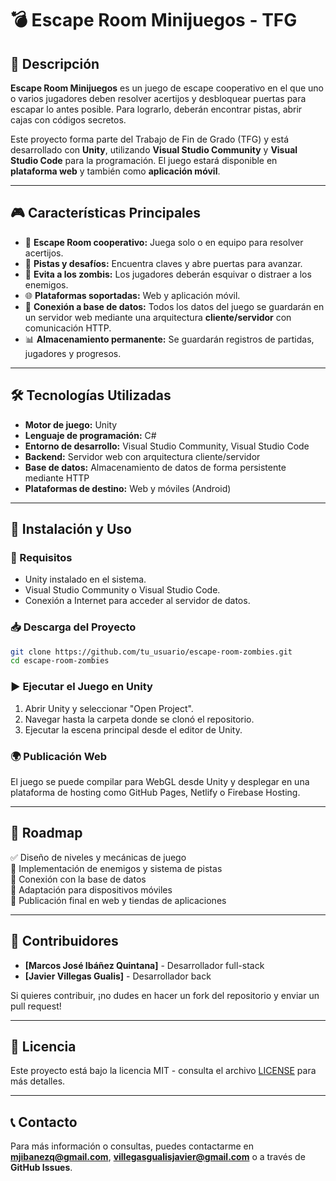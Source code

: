 # 💣 Escape Room Minijuegos - TFG

## 📌 Descripción
**Escape Room Minijuegos** es un juego de escape cooperativo en el que uno o varios jugadores deben resolver acertijos y desbloquear puertas para escapar lo antes posible. Para lograrlo, deberán encontrar pistas, abrir cajas con códigos secretos.

Este proyecto forma parte del Trabajo de Fin de Grado (TFG) y está desarrollado con **Unity**, utilizando **Visual Studio Community** y **Visual Studio Code** para la programación. El juego estará disponible en **plataforma web** y también como **aplicación móvil**.

---

## 🎮 Características Principales
- 🔑 **Escape Room cooperativo:** Juega solo o en equipo para resolver acertijos.
- 🧩 **Pistas y desafíos:** Encuentra claves y abre puertas para avanzar.
- 🧟 **Evita a los zombis:** Los jugadores deberán esquivar o distraer a los enemigos.
- 🌐 **Plataformas soportadas:** Web y aplicación móvil.
- 🔗 **Conexión a base de datos:** Todos los datos del juego se guardarán en un servidor web mediante una arquitectura **cliente/servidor** con comunicación HTTP.
- 📊 **Almacenamiento permanente:** Se guardarán registros de partidas, jugadores y progresos.

---

## 🛠️ Tecnologías Utilizadas
- **Motor de juego:** Unity
- **Lenguaje de programación:** C#
- **Entorno de desarrollo:** Visual Studio Community, Visual Studio Code
- **Backend:** Servidor web con arquitectura cliente/servidor
- **Base de datos:** Almacenamiento de datos de forma persistente mediante HTTP
- **Plataformas de destino:** Web y móviles (Android)

---

## 🚀 Instalación y Uso
### 🔧 Requisitos
- Unity instalado en el sistema.
- Visual Studio Community o Visual Studio Code.
- Conexión a Internet para acceder al servidor de datos.

### 📥 Descarga del Proyecto
```bash
git clone https://github.com/tu_usuario/escape-room-zombies.git
cd escape-room-zombies
```

### ▶️ Ejecutar el Juego en Unity
1. Abrir Unity y seleccionar "Open Project".
2. Navegar hasta la carpeta donde se clonó el repositorio.
3. Ejecutar la escena principal desde el editor de Unity.

### 🌍 Publicación Web
El juego se puede compilar para WebGL desde Unity y desplegar en una plataforma de hosting como GitHub Pages, Netlify o Firebase Hosting.

---

## 📌 Roadmap
✅ Diseño de niveles y mecánicas de juego  
🔄 Implementación de enemigos y sistema de pistas  
📡 Conexión con la base de datos  
📱 Adaptación para dispositivos móviles  
🚀 Publicación final en web y tiendas de aplicaciones  

---

## 👥 Contribuidores
- **[Marcos José Ibáñez Quintana]** - Desarrollador full-stack
- **[Javier Villegas Gualis]** - Desarrollador back

Si quieres contribuir, ¡no dudes en hacer un fork del repositorio y enviar un pull request!

---

## 📜 Licencia
Este proyecto está bajo la licencia MIT - consulta el archivo [LICENSE](LICENSE) para más detalles.

---

## 📞 Contacto
Para más información o consultas, puedes contactarme en **[mjibanezq@gmail.com](mailto:tu_email@example.com)**, **[villegasgualisjavier@gmail.com](mailto:tu_email@example.com)** o a través de **GitHub Issues**.

